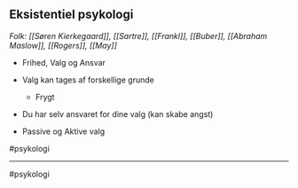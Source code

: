 ## Eksistentiel psykologi

*Folk: [[Søren Kierkegaard]], [[Sartre]], [[Frankl]], [[Buber]], [[Abraham Maslow]], [[Rogers]], [[May]]*

- Frihed, Valg og Ansvar

- Valg kan tages af forskellige grunde

	 - Frygt

- Du har selv ansvaret for dine valg (kan skabe angst)

- Passive og Aktive valg

#psykologi

---
#psykologi